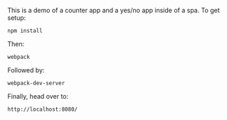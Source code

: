 This is a demo of a counter app and a yes/no app inside of a spa. To get setup:

`npm install`

Then:

`webpack`

Followed by:

`webpack-dev-server`

Finally, head over to:

`http://localhost:8080/`